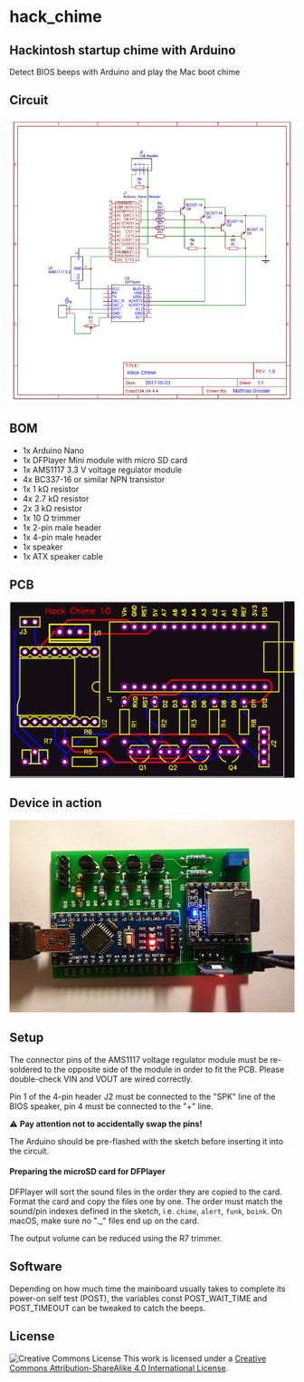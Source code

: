 # hack_chime
## Hackintosh startup chime with Arduino

Detect BIOS beeps with Arduino and play the Mac boot chime

## Circuit

![Hack Chime circuit](https://github.com/mtgrosser/hack_chime/raw/master/circuit.png)

## BOM

* 1x Arduino Nano
* 1x DFPlayer Mini module with micro SD card
* 1x AMS1117 3.3 V voltage regulator module
* 4x BC337-16 or similar NPN transistor
* 1x 1 kΩ resistor
* 4x 2.7 kΩ resistor
* 2x 3 kΩ resistor
* 1x 10 Ω trimmer
* 1x 2-pin male header
* 1x 4-pin male header
* 1x speaker
* 1x ATX speaker cable

## PCB

![Hack Chime PCB](https://github.com/mtgrosser/hack_chime/raw/master/pcb.png)

## Device in action

![Hack Chime Device](https://github.com/mtgrosser/hack_chime/raw/master/device.jpg)

## Setup

The connector pins of the AMS1117 voltage regulator module must be re-soldered to
the opposite side of the module in order to fit the PCB. Please double-check VIN
and VOUT are wired correctly.

Pin 1 of the 4-pin header J2 must be connected to the "SPK" line of the BIOS speaker,
pin 4 must be connected to the "+" line. 

⚠️ **Pay attention not to accidentally swap the pins!**

The Arduino should be pre-flashed with the sketch before inserting it into the circuit.

#### Preparing the microSD card for DFPlayer

DFPlayer will sort the sound files in the order they are copied to the card.
Format the card and copy the files one by one. The order must match the sound/pin indexes
defined in the sketch, i.e. `chime`, `alert`, `funk`, `boink`. 
On macOS, make sure no "._" files end up on the card.

The output volume can be reduced using the R7 trimmer.

## Software

Depending on how much time the mainboard usually takes to complete its power-on self test (POST),
the variables const POST_WAIT_TIME and POST_TIMEOUT can be tweaked to catch the beeps.

## License

![Creative Commons License](https://i.creativecommons.org/l/by-sa/4.0/88x31.png) This work is licensed under a [Creative Commons Attribution-ShareAlike 4.0 International License](http://creativecommons.org/licenses/by-sa/4.0/).

